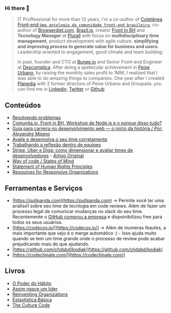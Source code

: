 ### Hi there 👋

> IT Proffessional for more than 12 years, i'm a co-author of [Coletânea Front-end `Uma antologia da comunidade front-end brasileira`](https://www.casadocodigo.com.br/products/livro-coletanea-front-end/?utm_source=refersion&utm_medium=affiliate-655a), co-author of [Browserdiet.com](https://browserdiet.com), [Brazil.js](https://braziljs.org), creator [Front In BH](http://twitter.com/frontinbh) and **Tecnology Manager** at [Plurall](https://plurall.net) with focus on **multidisciplinary time management**, product development with agile culture. **simplifying and improving process to generate value for business and users**. Leadership oriented to engagement, good climate and team building.
>
> In past, founder and CTO at [Bunee.io](https://www.projetodraft.com/a-bunee-io-conecta-programadores-com-empresas-de-tecnologia/) and Senior Front-end Engineer at [Descomplica](https://descomplica.com.br). After doing a spetecular achievement in [Peixe Urbano](https://www.google.com/search?client=safari&rls=en&q=peixe+urbano&ie=UTF-8&oe=UTF-8), by raising the monthly sales profit to 1MM, I realized that I was able to do amazing things to companies. One year after I created [Planedia](https://www.youtube.com/watch?v=8mRFCx-qYgI) with 2 former directors of Peixe Urbano and Groupalia.
> you can find me in [Linkedin](http://linkedin.com/in/keppelen/), [Twitter](https://twitter.com/keppelen) or [Github](http://github.com/keppelen)

## Conteúdos

- [Resolvendo problemas](https://keppelen.dev/content/resolvendo-problemas)
- [Comunita.io, Front in BH, Workshop de Node.js e o porque disso tudo?](https://keppelen.dev/content/front-in-bh-comunita-workshop-node-js-presencial-bh)
- [Guia para carreira no desenvolvimento web — o início da história / _Por: Alexandre Magno_](https://link.medium.com/1P2uVl1rR0)
- [Avalie e desenvolva o seu time corretamente](https://link.medium.com/wtyDLkssR0)
- [Trabalhando a reflexão dentro de equipes](https://link.medium.com/4sYPiNCsR0)
- [Stripe, Uber e Digg: como dimensionar e avaliar times de desenvolvedores](https://link.medium.com/8wdJcAGsR0) - [Artigo Original](https://firstround.com/review/how-to-size-and-assess-teams-from-an-eng-lead-at-stripe-uber-and-digg/)
- [Way of code / States of Mind](https://github.com/mikeal/way-of-code)
- [Statement of Human Rights Principles](https://www.csus.edu/indiv/m/merlinos/enron.html)
- [Resources for Responsive Organizations](https://medium.com/holorgs/resources-responsive-organizations-ac4176547a2d)

## Ferramentas e Serviços

- [https://pullpanda.com](https://pullpanda.com) -> Permite você ter uma análise1 sobre seu time de tecnlogia em code reviews. Além de fazer um processo legal de comunicar mudanças no slack do seu time. Recentemente o [GitHub comprou a empresa](https://pullpanda.com/github) e dispoinibilizou free para todos os seus usuários.
- [https://codecov.io/](https://codecov.io/) -> Além de inumeras feautes, a mais importante que vejo é o merge automático :) - Isso ajuda muito quando se tem um time grande onde o processo de review pode acabar prejudicando mais do que ajudando.
- [https://github.com/chdsbd/kodiak](https://github.com/chdsbd/kodiak)
- [https://codeclimate.com/](https://codeclimate.com/)

## Livros

- [O Poder do Hábito](https://www.amazon.com.br/poder-hábito-fazemos-vida-negócios-ebook/dp/B00A3D10JE/ref=sr_1_1?__mk_pt_BR=ÅMÅŽÕÑ&crid=2EMD1H3ZBPB5S&keywords=o+poder+do+habito&qid=1569261849&s=digital-text&sprefix=o+poder+do+%2Cdigital-text%2C246&sr=1-1)
- [Assim nasce um lider](https://www.amazon.com.br/Assim-nasce-l%C3%ADder-realmente-influentes/dp/8581862322?tag=lomadee0850009731-20&ascsubtag=226536112767z176z1588117105758&lmdsid=057536112767-176-1588117105758)
- [Reinventing Organizations](https://www.reinventingorganizations.com/pay-what-feels-right.html)
- [Estastística Básica](https://www.amazon.com.br/Estat%C3%ADstica-Básica-Luciano-Silva-ebook/dp/B00DAOT2M0/ref=sr_1_2?__mk_pt_BR=ÅMÅŽÕÑ&keywords=Estat%C3%ADstica+básica&qid=1549052333&s=Loja+Kindle&sr=1-2)
- [The Culture Code](https://www.amazon.com/Culture-Code-Secrets-Highly-Successful-ebook/dp/B01MSY1Y6Z)
